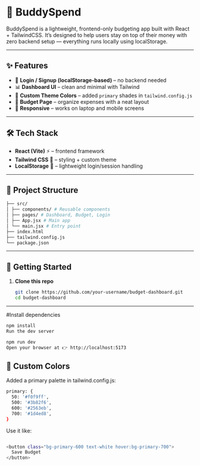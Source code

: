 # 💸 BuddySpend

BuddySpend is a lightweight, frontend-only budgeting app built with React + TailwindCSS.
It’s designed to help users stay on top of their money with zero backend setup — everything runs locally using localStorage.

---

## ✨ Features

- 🔑 **Login / Signup (localStorage-based)** – no backend needed  
- 📊 **Dashboard UI** – clean and minimal with Tailwind  
- 🎨 **Custom Theme Colors** – added `primary` shades in `tailwind.config.js`  
- 💼 **Budget Page** – organize expenses with a neat layout  
- 🎯 **Responsive** – works on laptop and mobile screens  

---

## 🛠️ Tech Stack

- **React (Vite)** ⚡ – frontend framework  
- **Tailwind CSS** 🎨 – styling + custom theme  
- **LocalStorage** 💾 – lightweight login/session handling  

---

## 📂 Project Structure

```bash
├── src/
│ ├── components/ # Reusable components
│ ├── pages/ # Dashboard, Budget, Login
│ ├── App.jsx # Main app
│ └── main.jsx # Entry point
├── index.html
├── tailwind.config.js
└── package.json
```
---

## 🚀 Getting Started

1. **Clone this repo**  
   ```bash
   git clone https://github.com/your-username/budget-dashboard.git
   cd budget-dashboard

--- 
#Install dependencies

```bash
npm install
Run the dev server
```

```bash
npm run dev
Open your browser at 👉 http://localhost:5173
```

## 🎨 Custom Colors
Added a primary palette in tailwind.config.js:

```bash
primary: {
  50: '#f0f9ff',
  500: '#3b82f6',
  600: '#2563eb',
  700: '#1d4ed8',
}
```
Use it like:

```bash

<button class="bg-primary-600 text-white hover:bg-primary-700">
  Save Budget
</button>
```
